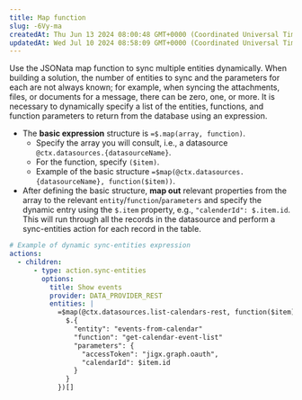 ```yaml
---
title: Map function
slug: -6Vy-ma
createdAt: Thu Jun 13 2024 08:00:48 GMT+0000 (Coordinated Universal Time)
updatedAt: Wed Jul 10 2024 08:58:09 GMT+0000 (Coordinated Universal Time)
---
```


Use the JSONata map function to sync multiple entities dynamically. When building a solution, the number of entities to sync and the parameters for each are not always known; for example, when syncing the attachments, files, or documents for a message, there can be zero, one, or more. It is necessary to dynamically specify a list of the entities, functions, and function parameters to return from the database using an expression.

- The **basic expression** structure is `=$.map(array, function)`.
  - Specify the array you will consult, i.e., a datasource `@ctx.datasources.{datasourceName}`.
  - For the function, specify `($item)`.
  - Example of the basic structure `=$map(@ctx.datasources.{datasourceName}, function($item))`.
- After defining the basic structure, **map out** relevant properties from the array to the relevant `entity`/`function`/`parameters` and specify the dynamic entry using the `$.item` property, e.g., `"calenderId": $.item.id`. This will run through all the records in the datasource and perform a sync-entities action for each record in the table.

```yaml
# Example of dynamic sync-entities expression
actions:
  - children:
      - type: action.sync-entities
        options:
          title: Show events
          provider: DATA_PROVIDER_REST
          entities: | 
            =$map(@ctx.datasources.list-calendars-rest, function($item) {
              $.{
                "entity": "events-from-calendar"
                "function": "get-calendar-event-list"
                "parameters": {
                  "accessToken": "jigx.graph.oauth",
                  "calendarId": $item.id
                }
              }
            })[]
```
